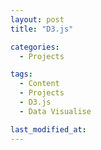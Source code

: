 ```yaml
---
layout: post
title: "D3.js"

categories:
  - Projects

tags:
  - Content
  - Projects
  - D3.js
  - Data Visualise

last_modified_at:
---
```

